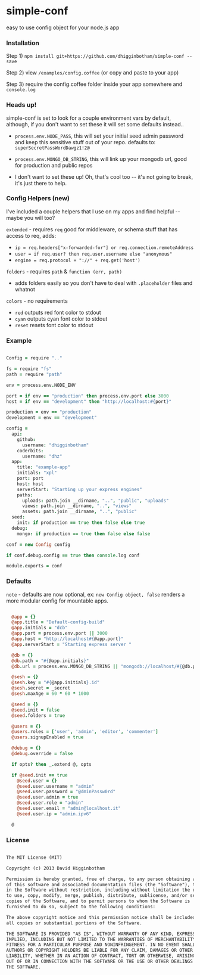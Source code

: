 simple-conf
===========

easy to use config object for your node.js app

### Installation

Step 1) `npm install git+https://github.com/dhigginbotham/simple-conf --save`

Step 2) view `/examples/config.coffee` (or copy and paste to your app)

Step 3) require the config.coffee folder inside your app somewhere and `console.log`

### Heads up!
simple-conf is set to look for a couple environment vars by default, although, if you don't want to set these it will set some defaults instead..
  - `process.env.NODE_PASS`, this will set your initial seed admin password and keep this sensitive stuff
  out of your repo. defaults to: `superSecretPassWordDawgz1!2@`
  
  - `process.env.MONGO_DB_STRING`, this will link up your mongodb url, good for production and public repos

  - I don't want to set these up! Oh, that's cool too -- it's not going to break, it's just there to help.

### Config Helpers (new)
I've included a couple helpers that I use on my apps and find helpful -- maybe you will too?

`extended` - requires `req` good for middleware, or schema stuff that has access to req, adds:
  - `ip = req.headers["x-forwarded-for"] or req.connection.remoteAddress`
  - `user = if req.user? then req.user.username else "anonymous"`
  - `engine = req.protocol + "://" + req.get('host')`

`folders` - requires `path` & `function (err, path)`
  - adds folders easily so you don't have to deal with `.placeholder` files and whatnot

`colors` - no requirements
  - `red` outputs red font color to stdout
  - `cyan` outputs cyan font color to stdout
  - `reset` resets font color to stdout

### Example
```coffee

Config = require ".."

fs = require "fs"
path = require "path"

env = process.env.NODE_ENV

port = if env == "production" then process.env.port else 3000
host = if env == "development" then "http://localhost:#{port}" 

production = env == "production"
development = env == "development"

config =
  api:
    github:
      username: "dhigginbotham"
    coderbits:
      username: "dhz"
  app:
    title: "example-app"
    initials: "xpl"
    port: port
    host: host
    serverStart: "Starting up your express engines"
    paths: 
      uploads: path.join __dirname, "..", "public", "uploads"
      views: path.join __dirname, "..", "views"
      assets: path.join __dirname, "..", "public"
  seed:
    init: if production == true then false else true
  debug:
    mongo: if production == true then false else false

conf = new Config config

if conf.debug.config == true then console.log conf

module.exports = conf

```

### Defaults
`note` - defaults are now optional, ex: `new Config object, false` renders a more modular config for mountable apps.

```coffee

  @app = {}
  @app.title = "Default-config-build"
  @app.initials = "dcb"
  @app.port = process.env.port || 3000
  @app.host = "http://localhost#{@app.port}"
  @app.serverStart = "Starting express server "

  @db = {}
  @db.path = "#{@app.initials}"
  @db.url = process.env.MONGO_DB_STRING || "mongodb://localhost/#{@db.path}"

  @sesh = {}
  @sesh.key = "#{@app.initials}.id"
  @sesh.secret = _secret
  @sesh.maxAge = 60 * 60 * 1000

  @seed = {}
  @seed.init = false
  @seed.folders = true

  @users = {}
  @users.roles = ['user', 'admin', 'editor', 'commenter']
  @users.signupEnabled = true

  @debug = {}
  @debug.override = false

  if opts? then _.extend @, opts

  if @seed.init == true
    @seed.user = {}
    @seed.user.username = "admin"
    @seed.user.password = "@dminPassw0rd"
    @seed.user.admin = true
    @seed.user.role = "admin"
    @seed.user.email = "admin@localhost.it"
    @seed.user.ip = "admin.ipv6"

  @

```

### License
```md

The MIT License (MIT)

Copyright (c) 2013 David Higginbotham 

Permission is hereby granted, free of charge, to any person obtaining a copy
of this software and associated documentation files (the "Software"), to deal
in the Software without restriction, including without limitation the rights
to use, copy, modify, merge, publish, distribute, sublicense, and/or sell
copies of the Software, and to permit persons to whom the Software is
furnished to do so, subject to the following conditions:

The above copyright notice and this permission notice shall be included in
all copies or substantial portions of the Software.

THE SOFTWARE IS PROVIDED "AS IS", WITHOUT WARRANTY OF ANY KIND, EXPRESS OR
IMPLIED, INCLUDING BUT NOT LIMITED TO THE WARRANTIES OF MERCHANTABILITY,
FITNESS FOR A PARTICULAR PURPOSE AND NONINFRINGEMENT. IN NO EVENT SHALL THE
AUTHORS OR COPYRIGHT HOLDERS BE LIABLE FOR ANY CLAIM, DAMAGES OR OTHER
LIABILITY, WHETHER IN AN ACTION OF CONTRACT, TORT OR OTHERWISE, ARISING FROM,
OUT OF OR IN CONNECTION WITH THE SOFTWARE OR THE USE OR OTHER DEALINGS IN
THE SOFTWARE.

```
